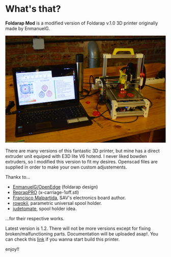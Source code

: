 # What's that?

**Foldarap Mod** is a modified version of Foldarap v.1.0 3D printer originally made by EnmanuelG.

![Foldarap Mod v.1.0](pics/Leia_3DPP2016_byMACasanova.jpg)

There are many versions of this fantastic 3D printer, but mine has a direct extruder unit equiped with E3D lite V6 hotend. I never liked bowden extruders, so I modified this version to fit my desires. Openscad files are supplied in order to make your own custom adjustements.

Thankx to...

  * [EnmanuelG/OpenEdge](https://github.com/OpenEdge) (foldarap design)
  * [ReprapPRO](https://reprappro.com/) (x-carriage-1off.stl)
  * [Francisco Malpartida](https://github.com/fmalpartida), SAV's electronics board author.
  * [rowokii](https://www.thingiverse.com/thing:767317), parametric universal spool holder.
  * [judetomate](https://www.thingiverse.com/thing:47752), spool holder idea.

...for their respective works.

Latest version is 1.2. There will not be more versions except for fixing broken/malfunctioning parts.
Documentation will be uploaded asap!. You can check this [link](http://reprap.org/wiki/FoldaRap1_Build_Manual) if you wanna start build this printer.



enjoy!!